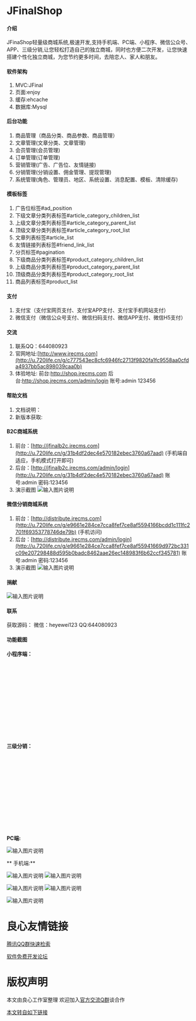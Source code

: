 # JFinalShop 

#### 介绍
JFinaShop轻量级商城系统,极速开发,支持手机端、PC端、小程序、微信公众号、APP、三级分销,让您轻松打造自己的独立商城，同时也方便二次开发，让您快速搭建个性化独立商城，为您节约更多时间，去陪恋人、家人和朋友。

#### 软件架构
1. MVC:JFinal
2. 页面:enjoy
3. 缓存:ehcache
4. 数据库:Mysql

#### 后台功能

1. 商品管理（商品分类、商品参数、商品管理）
2. 文章管理(文章分类、文章管理)
3. 会员管理(会员管理)
4. 订单管理(订单管理)
5. 营销管理(广告、广告位、友情链接)
6. 分销管理(分销设置、佣金管理、提现管理)
7. 系统管理(角色、管理员、地区、系统设置、消息配置、模板、清除缓存)

#### 模板标签

1. 广告位标签#ad_position
2. 下级文章分类列表标签#article_category_children_list
3. 上级文章分类列表标签#article_category_parent_list
4. 顶级文章分类列表标签#article_category_root_list
5. 文章列表标签#article_list
6. 友情链接列表标签#friend_link_list
7. 分页标签#pagination
8. 下级商品分类列表标签#product_category_children_list
9. 上级商品分类列表标签#product_category_parent_list
10. 顶级商品分类列表标签#product_category_root_list
11. 商品列表标签#product_list

#### 支付

1. 支付宝（支付宝网页支付、支付宝APP支付、支付宝手机网站支付）
2. 微信支付（微信公众号支付、微信扫码支付、微信APP支付、微信H5支付）

#### 交流

1. 联系QQ：644080923
2. 官网地址:[http://www.jrecms.com](http://u.720life.cn/g/c777543ec8cfc6946fc2713f9820fa1fc9558aa0cfda4937bb5ac898039caa0b)
3. 体验地址: 前台:http://shop.jrecms.com   后台:http://shop.jrecms.com/admin/login 账号:admin 123456

#### 帮助文档

1. 文档说明：
2. 新版本获取:

####  B2C商城系统

1. 前台：[http://jfinalb2c.jrecms.com](http://u.720life.cn/g/31b4df2dec4e570182ebec3760a67aad)                  (手机端自适应，手机模式打开即可)
2. 后台：[http://jfinalb2c.jrecms.com/admin/login](http://u.720life.cn/g/31b4df2dec4e570182ebec3760a67aad)      账号:admin 密码:123456
3. 演示截图
![输入图片说明](https://images.gitee.com/uploads/images/2020/0111/142646_f58bbc91_623319.png "屏幕截图.png")

####  微信分销商城系统
1. 前台：[http://distribute.jrecms.com](http://u.720life.cn/g/e9661e284ce7cca8fef7ce8af5594166bcdd1c111fc2701f69353778746de79b)  (手机访问)
2. 后台：[http://distribute.jrecms.com/admin/login](http://u.720life.cn/g/e9661e284ce7cca8fef7ce8af55941669d972bc331c09e207298488d595b0badc8462aae26ec148983f6b62ccf345781) 账号:admin 密码:123456
3. 演示截图 
![输入图片说明](https://images.gitee.com/uploads/images/2020/0111/142549_acedcaf2_623319.jpeg "c75c9c045f7e661ce3d3cb72d9fa1f4.jpg")

####  捐献

![输入图片说明](https://images.gitee.com/uploads/images/2019/1214/135512_cb408dd6_623319.png "shoukuan.png")

####  联系

获取源码：  微信：heyewei123   QQ:644080923

#### 功能截图

 **小程序端：** 

 
&nbsp;&nbsp;&nbsp;&nbsp;&nbsp;&nbsp;&nbsp;&nbsp;&nbsp;
 
&nbsp;&nbsp;&nbsp;&nbsp;&nbsp;&nbsp;&nbsp;&nbsp;&nbsp;
 
&nbsp;&nbsp;&nbsp;&nbsp;&nbsp;&nbsp;&nbsp;&nbsp;&nbsp;
 
&nbsp;&nbsp;&nbsp;&nbsp;&nbsp;&nbsp;&nbsp;&nbsp;&nbsp;  
 
&nbsp;&nbsp;&nbsp;&nbsp;&nbsp;&nbsp;&nbsp;&nbsp;&nbsp;
 
&nbsp;&nbsp;&nbsp;&nbsp;&nbsp;&nbsp;&nbsp;&nbsp;&nbsp;
 
&nbsp;&nbsp;&nbsp;&nbsp;&nbsp;&nbsp;&nbsp;&nbsp;&nbsp;
 

 **三级分销：** 

 
&nbsp;&nbsp;&nbsp;&nbsp;&nbsp;&nbsp;&nbsp;&nbsp;&nbsp;
 
&nbsp;&nbsp;&nbsp;&nbsp;&nbsp;&nbsp;&nbsp;&nbsp;&nbsp;
 
&nbsp;&nbsp;&nbsp;&nbsp;&nbsp;&nbsp;&nbsp;&nbsp;&nbsp;
 
&nbsp;&nbsp;&nbsp;&nbsp;&nbsp;&nbsp;&nbsp;&nbsp;&nbsp;  
 
&nbsp;&nbsp;&nbsp;&nbsp;&nbsp;&nbsp;&nbsp;&nbsp;&nbsp;
 
&nbsp;&nbsp;&nbsp;&nbsp;&nbsp;&nbsp;&nbsp;&nbsp;&nbsp;
 
&nbsp;&nbsp;&nbsp;&nbsp;&nbsp;&nbsp;&nbsp;&nbsp;&nbsp;


 **PC端:** 

![输入图片说明](https://gitee.com/uploads/images/2018/0329/112459_63640c64_623319.png "091fb920ee72bb79705cb32173cfb924.png")

 ** 手机端:** 
 
![输入图片说明](https://gitee.com/uploads/images/2018/0329/112514_d895dfac_623319.png "eb9ada18c3b3b239d11a76fe9c348048.png")
![输入图片说明](https://gitee.com/uploads/images/2018/0329/112522_e614b646_623319.png "ed6843ffbb5ae6518e3380b0a3790c20.png")

![输入图片说明](https://gitee.com/uploads/images/2018/0329/112534_9bd7d9a9_623319.png "c4c82574b0b8d590c6cca70ed837d18a.png")
![输入图片说明](https://gitee.com/uploads/images/2018/0329/112543_b1e12126_623319.png "90eb2f3bebf88ca349a299e49eed3d4d.png")

![输入图片说明](https://gitee.com/uploads/images/2018/0329/112550_88681c84_623319.png "微信图片_20180329112318.png")


 # 良心友情链接

[腾讯QQ群快速检索](http://u.720life.cn/s/8cf73f7c)

[软件免费开发论坛](http://u.720life.cn/s/bbb01dc0)

# 版权声明 

本文由良心工作室整理 欢迎加入[官方交流Q群](https://u.720life.cn/s/f2316816)谈合作

[本文转自如下链接](http://u.720life.cn/g/2e71d0f0a5c601172267ba20d3a43c6e71735ba624961f45e6a3c853db5b9f7facb9eea2e0c9c7786b4a58a18a2ea7004cc8201fe18c7e216f77149446c74941)